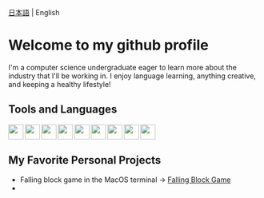 <!--
**Just-John-44/Just-John-44** is a ✨ _special_ ✨ repository because its `README.md` (this file) appears on your GitHub profile.

Here are some ideas to get you started:

- 🔭 I’m currently working on ...
- 🌱 I’m currently learning ...
- 👯 I’m looking to collaborate on ...
- 🤔 I’m looking for help with ...
- 💬 Ask me about ...
- 📫 How to reach me: ...
- 😄 Pronouns: ...
- ⚡ Fun fact: ...
-->
[日本語](README.ja.md) | English
# Welcome to my github profile
I'm a computer science undergraduate eager to learn more about the industry that I'll be working in. I enjoy language learning, anything creative, and keeping a healthy lifestyle!

## Tools and Languages

<img align="left" height="30" src="https://cdn.jsdelivr.net/gh/devicons/devicon@latest/icons/cplusplus/cplusplus-original.svg" />
<img align="left" height="30" src="https://cdn.jsdelivr.net/gh/devicons/devicon@latest/icons/c/c-original.svg" />
<img align="left" height="30" src="https://cdn.jsdelivr.net/gh/devicons/devicon@latest/icons/python/python-original.svg" />
<img align="left" height="30" src="https://cdn.jsdelivr.net/gh/devicons/devicon@latest/icons/react/react-original.svg" />
<img align="left" height="30" src="https://cdn.jsdelivr.net/gh/devicons/devicon@latest/icons/html5/html5-original.svg" />
<img align="left" height="30" src="https://cdn.jsdelivr.net/gh/devicons/devicon@latest/icons/css3/css3-original.svg" />
<img align="left" height="30" src="https://cdn.jsdelivr.net/gh/devicons/devicon@latest/icons/vscode/vscode-original.svg" />
<img align="left" height="30" src="https://cdn.jsdelivr.net/gh/devicons/devicon@latest/icons/git/git-original.svg" />
<img height="30" src="https://cdn.jsdelivr.net/gh/devicons/devicon@latest/icons/googlecloud/googlecloud-original.svg" />

## My Favorite Personal Projects

+ Falling block game in the MacOS terminal -> <a href="https://github.com/Just-John-44/MacOS-Zsh-Falling-Block-Game">Falling Block Game</a>
+ 


